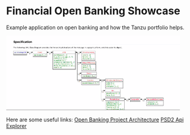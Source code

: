 
# Financial Open Banking Showcase

Example application on open banking and how the Tanzu portfolio helps. 

![img.png](docs/img/img.png)



Here are some useful links:
[Open Banking Project Architecture](https://github.com/OpenBankProject/OBP-API/wiki/Open-Bank-Project-Architecture)
[PSD2 Api Explorer](https://psd2-apiexplorer.openbankproject.com/?tags=PSD2&operation_id=OBPv3_0_0-getCoreTransactionsForBankAccount&currentTag=Transaction&bank_id=at02-0182--01&account_id=&view_id=&counterparty_id=&transaction_id=)
